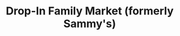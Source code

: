 ---
title: "Drop-In Family Market (formerly Sammy's)"
url: /bostic/drop-in-family-market-formerly-sammys/
shop: Supermarkt
---